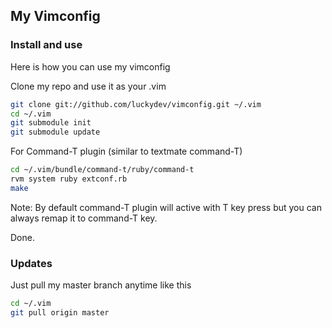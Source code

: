 ## My Vimconfig


### Install and use

Here is how you can use my vimconfig

Clone my repo and use it as your .vim

```bash
git clone git://github.com/luckydev/vimconfig.git ~/.vim
cd ~/.vim
git submodule init
git submodule update

```

For Command-T plugin (similar to textmate command-T)

```bash
cd ~/.vim/bundle/command-t/ruby/command-t
rvm system ruby extconf.rb
make
```

Note: By default command-T plugin will active with <leader>T key press but you can always remap it to command-T key.

Done.

### Updates 

Just pull my master branch anytime like this

```bash
cd ~/.vim
git pull origin master

```
